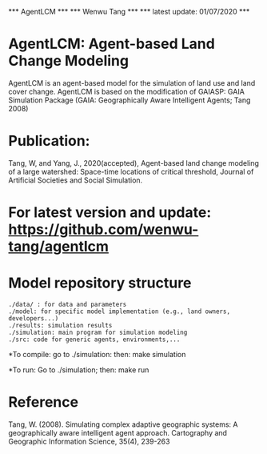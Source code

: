 *** AgentLCM ***
*** Wenwu Tang ***
*** latest update: 01/07/2020 ***

# AgentLCM: Agent-based Land Change Modeling
AgentLCM is an agent-based model for the simulation of land use and land cover change. AgentLCM is based on the modification of GAIASP: GAIA Simulation Package (GAIA: Geographically Aware Intelligent Agents; Tang 2008)

# Publication: 

Tang, W, and Yang, J., 2020(accepted), Agent-based land change modeling of a large watershed: Space-time locations of critical threshold, Journal of Artificial Societies and Social Simulation.

# For latest version and update: https://github.com/wenwu-tang/agentlcm

# Model repository structure
	./data/ : for data and parameters
	./model: for specific model implementation (e.g., land owners, developers...)
	./results: simulation results
	./simulation: main program for simulation modeling
	./src: code for generic agents, environments,...

*To compile: 
	go to ./simulation: then: make simulation

*To run:
	Go to ./simulation; then: make run

# Reference

Tang, W. (2008). Simulating complex adaptive geographic systems: A geographically aware intelligent agent approach. Cartography and Geographic Information Science, 35(4), 239-263
